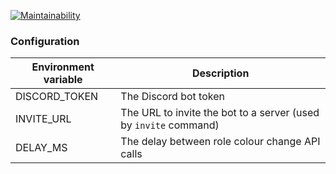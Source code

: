 [![Maintainability](https://api.codeclimate.com/v1/badges/f51d5a191cd335a7c9ad/maintainability)](https://codeclimate.com/github/ali-l/discord_rainbow_bot/maintainability)

### Configuration
| Environment variable | Description                                                      |
|----------------------|------------------------------------------------------------------|
| DISCORD_TOKEN        | The Discord bot token                                            |
| INVITE_URL           | The URL to invite the bot to a server (used by `invite` command) |
| DELAY_MS             | The delay between role colour change API calls                   |
